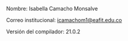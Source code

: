 Nombre: Isabella Camacho Monsalve

Correo institucional: icamachom1@eafit.edu.co

Versión del compilador: 21.0.2